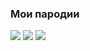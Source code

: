 ### Мои пародии 

<img src="https://img.shields.io/badge/ABIBAS-7FFFD4?style=for-the-badge&logo=Adidas&logoColor=black" /> <img src="https://img.shields.io/badge/NUKE-7FFFD4?style=for-the-badge&logo=Nike&logoColor=black" /> <img src="https://img.shields.io/badge/OnluFons-7FFFD4?style=for-the-badge&logo=OnlyFans&logoColor=black" />
